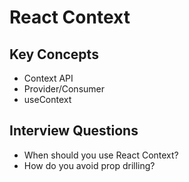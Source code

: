 # React Context

## Key Concepts
- Context API
- Provider/Consumer
- useContext

## Interview Questions
- When should you use React Context?
- How do you avoid prop drilling?
